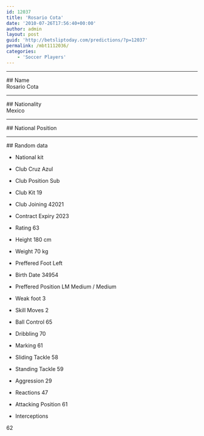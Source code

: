 ```yaml
---
id: 12037
title: 'Rosario Cota'
date: '2010-07-26T17:56:40+00:00'
author: admin
layout: post
guid: 'http://betsliptoday.com/predictions/?p=12037'
permalink: /mbt1112036/
categories:
    - 'Soccer Players'
---
```


- - - - - -

\## Name  
 Rosario Cota

- - - - - -

\## Nationality  
 Mexico

- - - - - -

\## National Position

- - - - - -

\## Random data

- National kit
- Club
 Cruz Azul

- Club Position
 Sub

- Club Kit
 19

- Club Joining
 42021

- Contract Expiry
 2023

- Rating
 63

- Height
 180 cm

- Weight
 70 kg

- Preffered Foot
 Left

- Birth Date
 34954

- Preffered Position
 LM Medium / Medium

- Weak foot
 3

- Skill Moves
 2

- Ball Control
 65

- Dribbling
 70

- Marking
 61

- Sliding Tackle
 58

- Standing Tackle
 59

- Aggression
 29

- Reactions
 47

- Attacking Position
 61

- Interceptions

 62